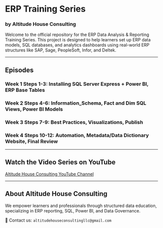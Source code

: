 





# ERP Training Series  
### by Altitude House Consulting

Welcome to the official repository for the ERP Data Analysis & Reporting Training Series. This project is designed to help learners set up ERP data models, SQL databases, and analytics dashboards using real-world ERP structures like SAP, Sage, PeopleSoft, Infor, and Deltek.


---

## Episodes 
### Week 1 Steps 1-3: Installing SQL Server Express + Power BI, ERP Base Tables
### Week 2 Steps 4-6: Information_Schema, Fact and Dim SQL Views, Power BI Models 
### Week 3 Steps 7-9: Best Practices, Visualizations, Publish 
### Week 4 Steps 10-12: Automation, Metadata/Data Dictionary Website, Final Review 


---

## Watch the Video Series on YouTube
[Altitude House Consulting YouTube Channel](https://www.youtube.com/@altitudehouseconsulting)

---

## About Altitude House Consulting
We empower learners and professionals through structured data education, specializing in ERP reporting, SQL, Power BI, and Data Governance.

📧 Contact us: `altitudehouseconsultingllc@gmail.com`
